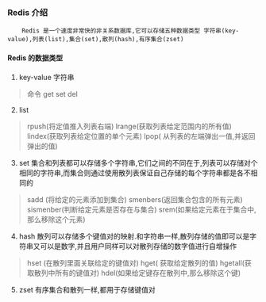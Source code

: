 
### Redis  介绍

```
    Redis 是一个速度非常快的非关系数据库,它可以存储五种数据类型 字符串(key-value),列表(list),集合(set),散列(hash),有序集合(zset)
```


#### Redis 的数据类型

1. key-value 字符串 
> 命令 get set del 

2. list

>rpush(将定值推入列表右端) lrange(获取列表给定范围内的所有值) lindex(获取列表给定位置的单个元素) lpop( 从列表的左端弹出一值,并返回弹出的值)

3. set 集合和列表都可以存储多个字符串,它们之间的不同在于,列表可以存储对个相同的字符串,而集合则通过使用散列表保证自己存储的每个字符串都是各不相同的

> sadd (将给定的元素添加到集合) smenbers(返回集合包含的所有元素) sismenber(判断给定元素是否存在与集合) srem(如果给定元素在于集合中,那么移除这个元素)

4. hash 散列可以存储多个键值对的映射.和字符串一样,散列存储的值即可以是字符串又可以是数字,并且用户同样可以对散列存储的数字值进行自增操作
> hset (在散列里面关联给定的键值对) hget( 获取给定散列的值) hgetall(获取散列中所有的键值对) hdel(如果给定键存在散列中,那么移除这个键)

5. zset 有序集合和散列一样,都用于存储键值对


